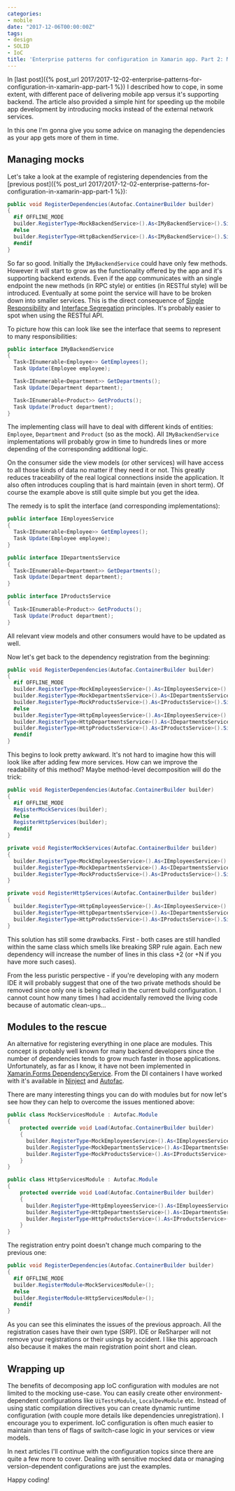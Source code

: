 ```yaml
---
categories:
- mobile
date: "2017-12-06T00:00:00Z"
tags:
- design
- SOLID
- IoC
title: 'Enterprise patterns for configuration in Xamarin app. Part 2: Managing dependencies'
---
```


In [last post]({% post_url 2017/2017-12-02-enterprise-patterns-for-configuration-in-xamarin-app-part-1 %}) I described how to cope, in some extent, with different pace of delivering mobile app versus it's supporting backend. The article also provided a simple hint for speeding up the mobile app development by introducing mocks instead of the external network services.

In this one I'm gonna give you some advice on managing the dependencies as your app gets more of them in time.


## Managing mocks

Let's take a look at the example of registering dependencies from the [previous post]({% post_url 2017/2017-12-02-enterprise-patterns-for-configuration-in-xamarin-app-part-1 %}):

```csharp
public void RegisterDependencies(Autofac.ContainerBuilder builder)
{
  #if OFFLINE_MODE
  builder.RegisterType<MockBackendService>().As<IMyBackendService>().SingleInstance();
  #else
  builder.RegisterType<HttpBackendService>().As<IMyBackendService>().SingleInstance();
  #endif
}
```

So far so good. Initially the `IMyBackendService` could have only few methods. However it will start to grow as the functionality offered by the app and it's supporting backend extends. Even if the app communicates with an single endpoint the new methods (in RPC style) or entities (in RESTful style) will be introduced. Eventually at some point the service will have to be broken down into smaller services. This is the direct consequence of [Single Responsibility](https://en.wikipedia.org/wiki/Single_responsibility_principle) and [Interface Segregation](https://en.wikipedia.org/wiki/Interface_segregation_principle) principles. It's probably easier to spot when using the RESTful API.

To picture how this can look like see the interface that seems to represent to many responsibilities:

```csharp
public interface IMyBackendService
{
  Task<IEnumerable<Employee>> GetEmployees();
  Task Update(Employee employee);

  Task<IEnumerable<Department>> GetDepartments();
  Task Update(Department department);

  Task<IEnumerable<Product>> GetProducts();
  Task Update(Product department);
}
```

The implementing class will have to deal with different kinds of entities: `Employee`, `Department` and `Product` (so as the mock). All `IMyBackendService` implementations will probably grow in time to hundreds lines or more depending of the corresponding additional logic.

On the consumer side the view models (or other services) will have access to all those kinds of data no matter if they need it or not. This greatly reduces traceability of the real logical connections inside the application. It also often introduces coupling that is hard maintain (even in short term). Of course the example above is still quite simple but you get the idea.

The remedy is to split the interface (and corresponding implementations):

```csharp
public interface IEmployeesService
{
  Task<IEnumerable<Employee>> GetEmployees();
  Task Update(Employee employee);
}

public interface IDepartmentsService
{
  Task<IEnumerable<Department>> GetDepartments();
  Task Update(Department department);
}

public interface IProductsService
{
  Task<IEnumerable<Product>> GetProducts();
  Task Update(Product department);
}
```

All relevant view models and other consumers would have to be updated as well.

Now let's get back to the dependency registration from the beginning:

```csharp
public void RegisterDependencies(Autofac.ContainerBuilder builder)
{
  #if OFFLINE_MODE
  builder.RegisterType<MockEmployeesService>().As<IEmployeesService>().SingleInstance();
  builder.RegisterType<MockDepartmentsService>().As<IDepartmentsService>().SingleInstance();
  builder.RegisterType<MockProductsService>().As<IProductsService>().SingleInstance();
  #else
  builder.RegisterType<HttpEmployeesService>().As<IEmployeesService>().SingleInstance();
  builder.RegisterType<HttpDepartmentsService>().As<IDepartmentsService>().SingleInstance();
  builder.RegisterType<HttpProductsService>().As<IProductsService>().SingleInstance();
  #endif
}
```

This begins to look pretty awkward. It's not hard to imagine how this will look like after adding few more services. How can we improve the readability of this method? Maybe method-level decomposition will do the trick:

```csharp
public void RegisterDependencies(Autofac.ContainerBuilder builder)
{
  #if OFFLINE_MODE
  RegisterMockServices(builder);
  #else
  RegisterHttpServices(builder);
  #endif
}

private void RegisterMockServices(Autofac.ContainerBuilder builder)
{
  builder.RegisterType<MockEmployeesService>().As<IEmployeesService>().SingleInstance();
  builder.RegisterType<MockDepartmentsService>().As<IDepartmentsService>().SingleInstance();
  builder.RegisterType<MockProductsService>().As<IProductsService>().SingleInstance();
}

private void RegisterHttpServices(Autofac.ContainerBuilder builder)
{
  builder.RegisterType<HttpEmployeesService>().As<IEmployeesService>().SingleInstance();
  builder.RegisterType<HttpDepartmentsService>().As<IDepartmentsService>().SingleInstance();
  builder.RegisterType<HttpProductsService>().As<IProductsService>().SingleInstance();
}
```

This solution has still some drawbacks. First - both cases are still handled within the same class which smells like breaking SRP rule again. Each new dependency will increase the number of lines in this class +2 (or +N if you have more such cases).

From the less puristic perspective - if you're developing with any modern IDE it will probably suggest that one of the two private methods should be removed since only one is being called in the current build configuration. I cannot count how many times I had accidentally removed the living code because of automatic clean-ups...

## Modules to the rescue

An alternative for registering everything in one place are modules. This concept is probably well known for many backend developers since the number of dependencies tends to grow much faster in those applications. Unfortunately, as far as I know, it have not been implemented in [Xamarin.Forms DependencyService](https://developer.xamarin.com/guides/xamarin-forms/application-fundamentals/dependency-service/introduction/). From the DI containers I have worked with it's available in [Ninject](https://github.com/ninject/Ninject/wiki/Modules-and-the-Kernel) and [Autofac](http://autofaccn.readthedocs.io/en/latest/configuration/modules.html).

There are many interesting things you can do with modules but for now let's see how they can help to overcome the issues mentioned above:

```csharp
public class MockServicesModule : Autofac.Module
{
    protected override void Load(Autofac.ContainerBuilder builder)
    {
      builder.RegisterType<MockEmployeesService>().As<IEmployeesService>().SingleInstance();
      builder.RegisterType<MockDepartmentsService>().As<IDepartmentsService>().SingleInstance();
      builder.RegisterType<MockProductsService>().As<IProductsService>().SingleInstance();
    }
}

public class HttpServicesModule : Autofac.Module
{
    protected override void Load(Autofac.ContainerBuilder builder)
    {
      builder.RegisterType<HttpEmployeesService>().As<IEmployeesService>().SingleInstance();
      builder.RegisterType<HttpDepartmentsService>().As<IDepartmentsService>().SingleInstance();
      builder.RegisterType<HttpProductsService>().As<IProductsService>().SingleInstance();
    }
}
```

The registration entry point doesn't change much comparing to the previous one:

```csharp
public void RegisterDependencies(Autofac.ContainerBuilder builder)
{
  #if OFFLINE_MODE
  builder.RegisterModule<MockServicesModule>();
  #else
  builder.RegisterModule<HttpServicesModule>();
  #endif
}
```

As you can see this eliminates the issues of the previous approach. All the registration cases have their own type (SRP). IDE or ReSharper will not remove your registrations or their usings by accident. I like this approach also because it makes the main registration point short and clean.

## Wrapping up

The benefits of decomposing app IoC configuration with modules are not limited to the mocking use-case. You can easily create other environment-dependent configurations like `UiTestsModule`, `LocalDevModule` etc. Instead of using static compilation directives you can create dynamic runtime configuration (with couple more details like dependencies unregistration). I encourage you to experiment. IoC configuration is often much easier to maintain than tens of flags of switch-case logic in your services or view models.

In next articles I'll continue with the configuration topics since there are quite a few more to cover. Dealing with sensitive mocked data or managing version-dependent configurations are just the examples.

Happy coding!
